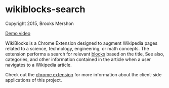 wikiblocks-search
=====================

Copyright 2015, Brooks Mershon

[Demo video](https://vimeo.com/147680387) 

WikiBlocks is a Chrome Extension designed to augment Wikipedia pages related to a science, technology, engineering, or math concepts. The extension performs a search for relevant [blocks](http://bl.ocks.org) based on the title, See also, categories, and other information contained in the article when a user navigates to a Wikipedia article.

Check out the [chrome extension](https://github.com/bmershon/wikiblocks-chrome) for more information about the client-side applications of this project.